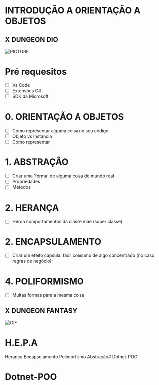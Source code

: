 # INTRODUÇÃO A ORIENTAÇÃO A OBJETOS

## X DUNGEON DIO
![PICTURE](../Dotnet-POO/Docs/picture.jpg)


# Pré requesitos
- [ ] Vs Code
- [ ] Extensões C#
- [ ] SDK da Microsoft

# 0. ORIENTAÇÃO A OBJETOS
- [ ] Como representar alguma coisa no seu código
- [ ] Objeto vs Instância
- [ ] Como representar

# 1. ABSTRAÇÃO
- [ ] Criar uma 'forma' de alguma coisa do mundo real
- [ ] Propriedades
- [ ] Métodos

# 2. HERANÇA
- [ ] Herda comportamentos da classe mãe (super classe)

# 2. ENCAPSULAMENTO
- [ ] Criar um efeito capsula: fácil consumo de algo concentrado (no caso regras de negócio)

# 4. POLIFORMISMO
- [ ] Muitas formas para a mesma coisa

## X DUNGEON FANTASY

![GIF](../Dotnet-POO/Docs/wizard.gif)

# H.E.P.A
Herança
Encapsulamento
Polimorfismo
Abstração# Dotnet-POO
# Dotnet-POO
